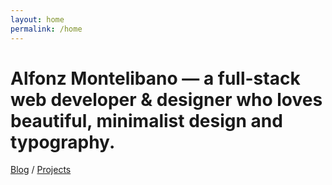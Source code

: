 ```yaml
---
layout: home
permalink: /home
---
```


# Alfonz Montelibano — a full-stack web developer & designer who loves beautiful, minimalist design and typography.

[Blog](#) / [Projects](#)